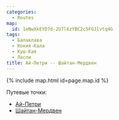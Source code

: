 ```yaml
---
categories:
  - Routes
map:
  id: 1eNwXkEYD7d-2U7l6zYBC2c5FGJlvtq4G
tags:
  - Балаклава
  - Кокия-Кала
  - Куш-Кая
  - Ласпи
title: Ай-Петри -- Шайтан-Мердвен
---
```


{% include map.html id=page.map.id %}

Путевые точки:

- [Ай-Петри](toponyms/ай-петри.md)
- [Шайтан-Мердвен](toponyms/шайтан-мердвен.md)

